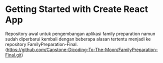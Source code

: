 # Getting Started with Create React App

Repository awal untuk pengembangan aplikasi family preparation namun sudah diperbarui kembali dengan beberapa alasan tertentu menjadi ke repository FamilyPreparation-Final. <br>
(https://github.com/Capstone-Dicoding-To-The-Moon/FamilyPreparation-Final.git)

